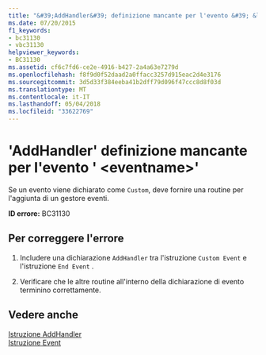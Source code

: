 ```yaml
---
title: "&#39;AddHandler&#39; definizione mancante per l'evento &#39; &lt;eventname&gt;&#39;"
ms.date: 07/20/2015
f1_keywords:
- bc31130
- vbc31130
helpviewer_keywords:
- BC31130
ms.assetid: cf6c7fd6-ce2e-4916-b427-2a4a63e7279d
ms.openlocfilehash: f8f9d0f52daad2a0ffacc3257d915eac2d4e3176
ms.sourcegitcommit: 3d5d33f384eeba41b2dff79d096f47ccc8d8f03d
ms.translationtype: MT
ms.contentlocale: it-IT
ms.lasthandoff: 05/04/2018
ms.locfileid: "33622769"
---
```

# <a name="39addhandler39-definition-missing-for-event-39lteventnamegt39"></a>&#39;AddHandler&#39; definizione mancante per l'evento &#39; &lt;eventname&gt;&#39;
Se un evento viene dichiarato come `Custom`, deve fornire una routine per l'aggiunta di un gestore eventi.  
  
 **ID errore:** BC31130  
  
## <a name="to-correct-this-error"></a>Per correggere l'errore  
  
1.  Includere una dichiarazione `AddHandler` tra l'istruzione `Custom Event` e l'istruzione `End Event` .  
  
2.  Verificare che le altre routine all'interno della dichiarazione di evento terminino correttamente.  
  
## <a name="see-also"></a>Vedere anche  
 [Istruzione AddHandler](../../visual-basic/language-reference/statements/addhandler-statement.md)  
 [Istruzione Event](../../visual-basic/language-reference/statements/event-statement.md)
